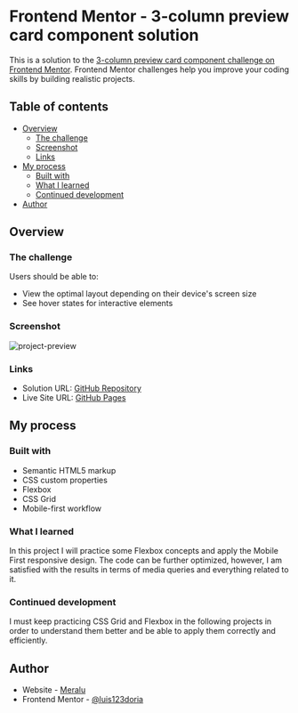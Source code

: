 # Frontend Mentor - 3-column preview card component solution

This is a solution to the [3-column preview card component challenge on Frontend Mentor](https://www.frontendmentor.io/challenges/3column-preview-card-component-pH92eAR2-). Frontend Mentor challenges help you improve your coding skills by building realistic projects. 

## Table of contents

- [Overview](#overview)
  - [The challenge](#the-challenge)
  - [Screenshot](#screenshot)
  - [Links](#links)
- [My process](#my-process)
  - [Built with](#built-with)
  - [What I learned](#what-i-learned)
  - [Continued development](#continued-development)
- [Author](#author)

## Overview

### The challenge

Users should be able to:

- View the optimal layout depending on their device's screen size
- See hover states for interactive elements

### Screenshot

![project-preview](https://i.ibb.co/64nTjV6/project-preview.png)

### Links

- Solution URL: [GitHub Repository](https://github.com/luis123doria/three-column-preview-card-component-frontend-mentor)
- Live Site URL: [GitHub Pages](https://luis123doria.github.io/three-column-preview-card-component-frontend-mentor/)

## My process

### Built with

- Semantic HTML5 markup
- CSS custom properties
- Flexbox
- CSS Grid
- Mobile-first workflow

### What I learned

In this project I will practice some Flexbox concepts and apply the Mobile First responsive design. The code can be further optimized, however, I am satisfied with the results in terms of media queries and everything related to it.

### Continued development

I must keep practicing CSS Grid and Flexbox in the following projects in order to understand them better and be able to apply them correctly and efficiently.

## Author

- Website - [Meralu](https://www.meralu.com)
- Frontend Mentor - [@luis123doria](https://www.frontendmentor.io/profile/luis123doria)
